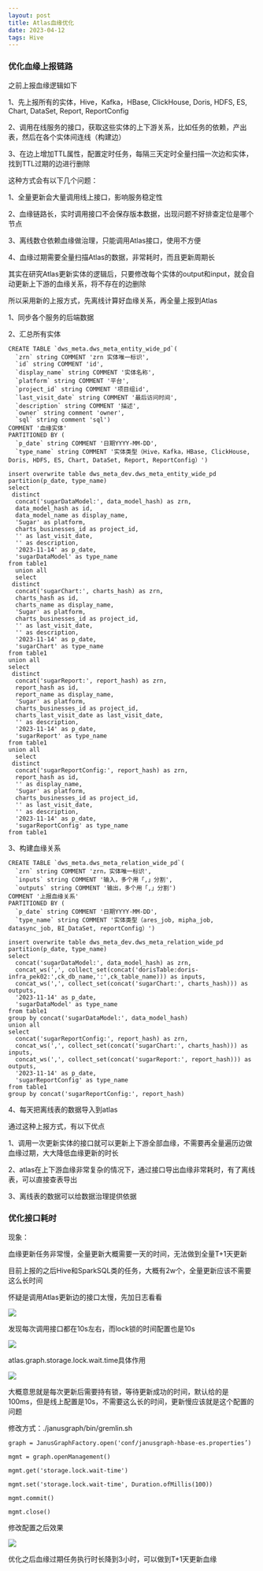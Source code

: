 ```yaml
---
layout: post
title: Atlas血缘优化
date: 2023-04-12
tags: Hive
---
```


### 优化血缘上报链路

之前上报血缘逻辑如下

1、先上报所有的实体，Hive，Kafka，HBase, ClickHouse, Doris, HDFS, ES, Chart, DataSet, Report, ReportConfig

2、调用在线服务的接口，获取这些实体的上下游关系，比如任务的依赖，产出表，然后在各个实体间连线（构建边）

3、在边上增加TTL属性，配置定时任务，每隔三天定时全量扫描一次边和实体，找到TTL过期的边进行删除

这种方式会有以下几个问题：

1、全量更新会大量调用线上接口，影响服务稳定性

2、血缘链路长，实时调用接口不会保存版本数据，出现问题不好排查定位是哪个节点

3、离线数仓依赖血缘做治理，只能调用Atlas接口，使用不方便

4、血缘过期需要全量扫描Atlas的数据，非常耗时，而且更新周期长

其实在研究Atlas更新实体的逻辑后，只要修改每个实体的output和input，就会自动更新上下游的血缘关系，将不存在的边删除

所以采用新的上报方式，先离线计算好血缘关系，再全量上报到Atlas

1、同步各个服务的后端数据

2、汇总所有实体
```
CREATE TABLE `dws_meta.dws_meta_entity_wide_pd`(
  `zrn` string COMMENT 'zrn 实体唯一标识',
  `id` string COMMENT 'id',
  `display_name` string COMMENT '实体名称',
  `platform` string COMMENT '平台',
  `project_id` string COMMENT '项目组id',
  `last_visit_date` string COMMENT '最后访问时间',
  `description` string COMMENT '描述',
  `owner` string comment 'owner',
  `sql` string comment 'sql')
COMMENT '血缘实体'
PARTITIONED BY (
  `p_date` string COMMENT '日期YYYY-MM-DD',
  `type_name` string COMMENT '实体类型（Hive，Kafka，HBase, ClickHouse, Doris, HDFS, ES, Chart, DataSet, Report, ReportConfig）')
```

```
insert overwrite table dws_meta_dev.dws_meta_entity_wide_pd partition(p_date, type_name)
select
 distinct
  concat('sugarDataModel:', data_model_hash) as zrn,
  data_model_hash as id,
  data_model_name as display_name,
  'Sugar' as platform,
  charts_businesses_id as project_id,
  '' as last_visit_date,
  '' as description,
  '2023-11-14' as p_date,
  'sugarDataModel' as type_name
from table1
  union all
  select
 distinct
  concat('sugarChart:', charts_hash) as zrn,
  charts_hash as id,
  charts_name as display_name,
  'Sugar' as platform,
  charts_businesses_id as project_id,
  '' as last_visit_date,
  '' as description,
  '2023-11-14' as p_date,
  'sugarChart' as type_name
from table1
union all
select
 distinct
  concat('sugarReport:', report_hash) as zrn,
  report_hash as id,
  report_name as display_name,
  'Sugar' as platform,
  charts_businesses_id as project_id,
  charts_last_visit_date as last_visit_date,
  '' as description,
  '2023-11-14' as p_date,
  'sugarReport' as type_name
from table1
union all
  select
 distinct
  concat('sugarReportConfig:', report_hash) as zrn,
  report_hash as id,
  '' as display_name,
  'Sugar' as platform,
  charts_businesses_id as project_id,
  '' as last_visit_date,
  '' as description,
  '2023-11-14' as p_date,
  'sugarReportConfig' as type_name
from table1
```

3、构建血缘关系
```
CREATE TABLE `dws_meta.dws_meta_relation_wide_pd`(
  `zrn` string COMMENT 'zrn，实体唯一标识',
  `inputs` string COMMENT '输入，多个用「,」分割',
  `outputs` string COMMENT '输出，多个用「,」分割')
COMMENT '上报血缘关系'
PARTITIONED BY (
  `p_date` string COMMENT '日期YYYY-MM-DD',
  `type_name` string COMMENT '实体类型（ares_job, mipha_job, datasync_job, BI_DataSet, reportConfig）')
```

```
insert overwrite table dws_meta_dev.dws_meta_relation_wide_pd partition(p_date, type_name)
select
  concat('sugarDataModel:', data_model_hash) as zrn,
  concat_ws(',', collect_set(concat('dorisTable:doris-infra_pek02:',ck_db_name,':',ck_table_name))) as inputs,
  concat_ws(',', collect_set(concat('sugarChart:', charts_hash))) as outputs,
  '2023-11-14' as p_date,
  'sugarDataModel' as type_name
from table1
group by concat('sugarDataModel:', data_model_hash)
union all
select
  concat('sugarReportConfig:', report_hash) as zrn,
  concat_ws(',', collect_set(concat('sugarChart:', charts_hash))) as inputs,
  concat_ws(',', collect_set(concat('sugarReport:', report_hash))) as outputs,
  '2023-11-14' as p_date,
  'sugarReportConfig' as type_name
from table1
group by concat('sugarReportConfig:', report_hash)
```

4、每天把离线表的数据导入到atlas

通过这种上报方式，有以下优点

1、调用一次更新实体的接口就可以更新上下游全部血缘，不需要再全量遍历边做血缘过期，大大降低血缘更新的时长

2、atlas在上下游血缘非常复杂的情况下，通过接口导出血缘非常耗时，有了离线表，可以直接查表导出

3、离线表的数据可以给数据治理提供依据

### 优化接口耗时 

现象：

血缘更新任务非常慢，全量更新大概需要一天的时间，无法做到全量T+1天更新

目前上报的之后Hive和SparkSQL类的任务，大概有2w个，全量更新应该不需要这么长时间

怀疑是调用Atlas更新边的接口太慢，先加日志看看

![](/images/posts/atlas/img02.png)

发现每次调用接口都在10s左右，而lock锁的时间配置也是10s

![](/images/posts/atlas/img03.png)

atlas.graph.storage.lock.wait.time具体作用

![](/images/posts/atlas/img04.png)

大概意思就是每次更新后需要持有锁，等待更新成功的时间，默认给的是100ms，但是线上配置是10s，不需要这么长的时间，更新慢应该就是这个配置的问题

修改方式：./janusgraph/bin/gremlin.sh

```
graph = JanusGraphFactory.open('conf/janusgraph-hbase-es.properties’)
 
mgmt = graph.openManagement()
 
mgmt.get('storage.lock.wait-time')
 
mgmt.set('storage.lock.wait-time', Duration.ofMillis(100))
 
mgmt.commit()
 
mgmt.close()
```

修改配置之后效果

![](/images/posts/atlas/img05.png)

优化之后血缘过期任务执行时长降到3小时，可以做到T+1天更新血缘







